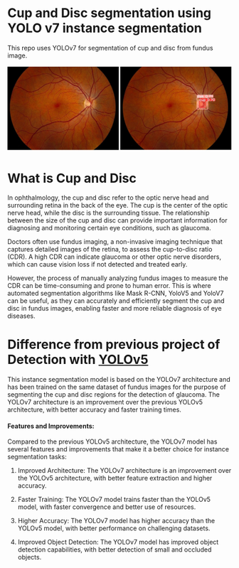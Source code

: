 # Cup and Disc segmentation using YOLO v7 instance segmentation
This repo uses YOLOv7 for segmentation of cup and disc from fundus image.

<img src= "https://github.com/gSayak/cup-disc-YoloV7/blob/main/assets/My%20project-1.jpg"></img>

# What is Cup and Disc

In ophthalmology, the cup and disc refer to the optic nerve head and surrounding retina in the back of the eye. The cup is the center of the optic nerve head, while the disc is the surrounding tissue. The relationship between the size of the cup and disc can provide important information for diagnosing and monitoring certain eye conditions, such as glaucoma.

Doctors often use fundus imaging, a non-invasive imaging technique that captures detailed images of the retina, to assess the cup-to-disc ratio (CDR). A high CDR can indicate glaucoma or other optic nerve disorders, which can cause vision loss if not detected and treated early.

However, the process of manually analyzing fundus images to measure the CDR can be time-consuming and prone to human error. This is where automated segmentation algorithms like Mask R-CNN, YoloV5 and YoloV7 can be useful, as they can accurately and efficiently segment the cup and disc in fundus images, enabling faster and more reliable diagnosis of eye diseases.

# Difference from previous project of Detection with <a href="https://github.com/gSayak/cup-disc-YoloV5">YOLOv5</a>

This instance segmentation model is based on the YOLOv7 architecture and has been trained on the same dataset of fundus images for the purpose of segmenting the cup and disc regions for the detection of glaucoma. The YOLOv7 architecture is an improvement over the previous YOLOv5 architecture, with better accuracy and faster training times.

<h4>Features and Improvements:</h4>

Compared to the previous YOLOv5 architecture, the YOLOv7 model has several features and improvements that make it a better choice for instance segmentation tasks:

1. Improved Architecture: The YOLOv7 architecture is an improvement over the YOLOv5 architecture, with better feature extraction and higher accuracy.

2. Faster Training: The YOLOv7 model trains faster than the YOLOv5 model, with faster convergence and better use of resources.

3. Higher Accuracy: The YOLOv7 model has higher accuracy than the YOLOv5 model, with better performance on challenging datasets.

4. Improved Object Detection: The YOLOv7 model has improved object detection capabilities, with better detection of small and occluded objects.


